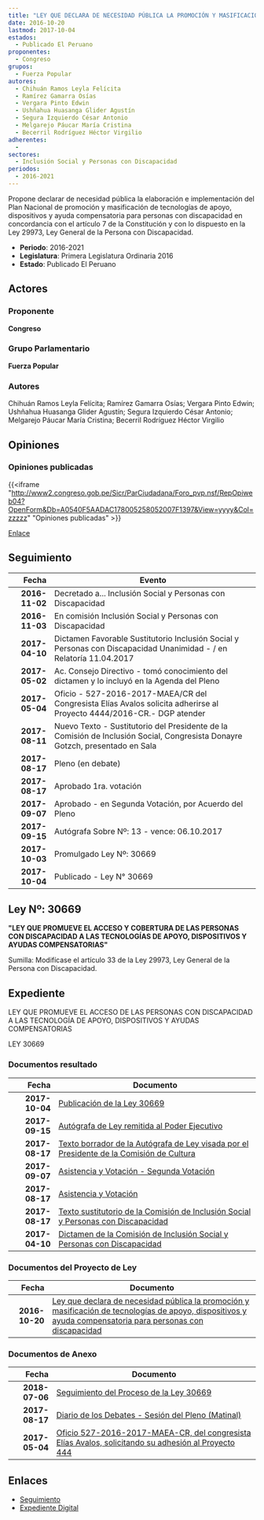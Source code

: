 ```yaml
---
title: "LEY QUE DECLARA DE NECESIDAD PÚBLICA LA PROMOCIÓN Y MASIFICACIÓN DE TECNOLOGÍAS DE APOYO, DISPOSITIVOS Y AYUDA COMPENSATORIA PARA PERSONAS CON DISCAPACIDAD"
date: 2016-10-20
lastmod: 2017-10-04
estados: 
  - Publicado El Peruano
proponentes: 
  - Congreso
grupos: 
  - Fuerza Popular
autores: 
  - Chihuán Ramos Leyla Felícita
  - Ramírez Gamarra Osías
  - Vergara Pinto Edwin
  - Ushñahua Huasanga Glider Agustín
  - Segura Izquierdo César Antonio
  - Melgarejo Páucar María Cristina
  - Becerril Rodríguez Héctor Virgilio
adherentes: 
  - 
sectores: 
  - Inclusión Social y Personas con Discapacidad
periodos: 
  - 2016-2021
---
```


Propone declarar de necesidad pública la elaboración e implementación del Plan Nacional de promoción y masificación de tecnologías de apoyo, dispositivos y ayuda compensatoria para personas con discapacidad en concordancia con el artículo 7 de la Constitución y con lo dispuesto en la Ley 29973, Ley General de la Persona con Discapacidad.

- **Periodo**: 2016-2021
- **Legislatura**: Primera Legislatura Ordinaria 2016
- **Estado**: Publicado El Peruano

## Actores

### Proponente

**Congreso**

### Grupo Parlamentario

**Fuerza Popular**

### Autores

Chihuán Ramos Leyla Felícita; Ramírez Gamarra Osías; Vergara Pinto Edwin; Ushñahua Huasanga Glider Agustín; Segura Izquierdo César Antonio; Melgarejo Páucar María Cristina; Becerril Rodríguez Héctor Virgilio


## Opiniones

### Opiniones publicadas

{{<iframe "http://www2.congreso.gob.pe/Sicr/ParCiudadana/Foro_pvp.nsf/RepOpiweb04?OpenForm&Db=A0540F5AADAC178005258052007F1397&View=yyyy&Col=zzzzz" "Opiniones publicadas" >}}

[Enlace](http://www2.congreso.gob.pe/Sicr/ParCiudadana/Foro_pvp.nsf/RepOpiweb04?OpenForm&Db=A0540F5AADAC178005258052007F1397&View=yyyy&Col=zzzzz)

## Seguimiento

| Fecha | Evento |
|------:|--------|
| **2016-11-02** | Decretado a... Inclusión Social y Personas con Discapacidad|
| **2016-11-03** | En comisión Inclusión Social y Personas con Discapacidad|
| **2017-04-10** | Dictamen Favorable Sustitutorio Inclusión Social y Personas con Discapacidad Unanimidad - / en Relatoría 11.04.2017|
| **2017-05-02** | Ac. Consejo Directivo - tomó conocimiento del dictamen y lo incluyó en la Agenda del Pleno|
| **2017-05-04** | Oficio - 527-2016-2017-MAEA/CR del Congresista Elías Avalos solicita adherirse al Proyecto 4444/2016-CR.- DGP atender|
| **2017-08-11** | Nuevo Texto - Sustitutorio del Presidente de la Comisión de Inclusión Social, Congresista Donayre Gotzch, presentado en Sala|
| **2017-08-17** | Pleno (en debate)|
| **2017-08-17** | Aprobado 1ra. votación|
| **2017-09-07** | Aprobado - en Segunda Votación, por Acuerdo del Pleno|
| **2017-09-15** | Autógrafa Sobre Nº: 13 - vence: 06.10.2017|
| **2017-10-03** | Promulgado Ley Nº: 30669|
| **2017-10-04** | Publicado - Ley N° 30669|

## Ley Nº: 30669

**"LEY QUE PROMUEVE EL ACCESO Y COBERTURA DE LAS PERSONAS CON DISCAPACIDAD A LAS TECNOLOGÍAS DE APOYO, DISPOSITIVOS Y AYUDAS COMPENSATORIAS"**

Sumilla: Modifícase el artículo 33 de la Ley 29973, Ley General de la Persona con Discapacidad.


## Expediente

LEY QUE PROMUEVE EL ACCESO DE LAS PERSONAS CON DISCAPACIDAD A LAS TECNOLOGÍA DE APOYO, DISPOSITIVOS Y AYUDAS COMPENSATORIAS

LEY 30669


### Documentos resultado

| Fecha | Documento |
|------:|--------|
| **2017-10-04** | [Publicación de la Ley 30669](http://www.leyes.congreso.gob.pe/Documentos/2016_2021/ADLP/Normas_Legales/30669-LEY.pdf) |
| **2017-09-15** | [Autógrafa de Ley remitida al Poder Ejecutivo](http://www.leyes.congreso.gob.pe/Documentos/2016_2021/ADLP/Texto_Aprobado/AU0044420170915.pdf) |
| **2017-08-17** | [Texto borrador de la Autógrafa de Ley visada por el Presidente de la Comisión de Cultura](http://www.leyes.congreso.gob.pe/Documentos/2016_2021/Texto_Borrador_de_Autografa/BAU0044420170817.pdf) |
| **2017-09-07** | [Asistencia y Votación - Segunda Votación](http://www.leyes.congreso.gob.pe/Documentos/2016_2021/Asistencia_y_Votacion/Proyectos_de_Ley/Exoneracion_de_Segunda_Votacion/ESV0044420170907..pdf) |
| **2017-08-17** | [Asistencia y Votación](http://www.leyes.congreso.gob.pe/Documentos/2016_2021/Asistencia_y_Votacion/Proyectos_de_Ley/AV0044420170817..pdf) |
| **2017-08-17** | [Texto sustitutorio de la Comisión de Inclusión Social y Personas con Discapacidad](http://www.leyes.congreso.gob.pe/Documentos/2016_2021/Texto_Sustitutorio/Proyectos_de_Ley/TS0044420170817.pdf) |
| **2017-04-10** | [Dictamen de la Comisión de Inclusión Social y Personas con Discapacidad](http://www.leyes.congreso.gob.pe/Documentos/2016_2021/Dictamenes/Proyectos_de_Ley/00444DC13MAY20170410..pdf) |

### Documentos del Proyecto de Ley

| Fecha | Documento |
|------:|--------|
| **2016-10-20** | [Ley que declara de necesidad pública la promoción y masificación de tecnologías de apoyo, dispositivos y ayuda compensatoria para personas con discapacidad](http://www.leyes.congreso.gob.pe/Documentos/2016_2021/Proyectos_de_Ley_y_de_Resoluciones_Legislativas/PL0044420161020..pdf) |

### Documentos de Anexo

| Fecha | Documento |
|------:|--------|
| **2018-07-06** | [Seguimiento del Proceso de la Ley 30669](http://www.leyes.congreso.gob.pe/Documentos/2016_2021/Seguimiento_de_Proyectos_de_Ley/00444PL20180706.PDF) |
| **2017-08-17** | [Diario de los Debates - Sesión del Pleno (Matinal)](http://www2.congreso.gob.pe/Sicr/DiarioDebates/Publicad.nsf/SesionesPleno/05256D6E0073DFE90525818000024064/$FILE/PLO-2017-5.pdf) |
| **2017-05-04** | [Oficio 527-2016-2017-MAEA-CR, del congresista Elías Avalos, solicitando su adhesión al Proyecto 444](http://www.leyes.congreso.gob.pe/Documentos/2016_2021/Adhesiones/Proyectos_de_Ley/OFICIO-527-2016-2017-MAEA-CR.PDF) |

## Enlaces 

- [Seguimiento](http://www2.congreso.gob.pehttp://www2.congreso.gob.pe/Sicr/TraDocEstProc/CLProLey2016.nsf/f7fff46988ca05b1052578e100829cc7/1eff42facbb9a4c605258052007d8931?OpenDocument)
- [Expediente Digital](http://www2.congreso.gob.pehttp://www2.congreso.gob.pe/Sicr/TraDocEstProc/CLProLey2016.nsf/f7fff46988ca05b1052578e100829cc7/1eff42facbb9a4c605258052007d8931?OpenDocument&Click=05257FB7005EB655.eb71d0cf91d8294e05256cdf006b5706/$Body/0.1C6C)

